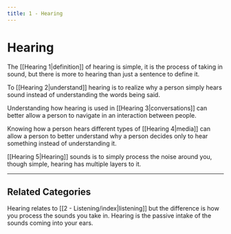 ```yaml
---
title: 1 - Hearing
---
```

# Hearing

The [[Hearing 1|definition]] of hearing is simple, it is the process of taking in sound, but there is more to hearing than just a sentence to define it.

To [[Hearing 2|understand]] hearing is to realize why a person simply hears sound instead of understanding the words being said.

Understanding how hearing is used in [[Hearing 3|conversations]] can better allow a person to navigate in an interaction between people.

Knowing how a person hears different types of [[Hearing 4|media]] can allow a person to better understand why a person decides only to hear something instead of understanding it.

[[Hearing 5|Hearing]] sounds is to simply process the noise around you, though simple, hearing has multiple layers to it.

---
## Related Categories

Hearing relates to [[2 - Listening/index|listening]] but the difference is how you process the sounds you take in. Hearing is the passive intake of the sounds coming into your ears.




